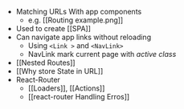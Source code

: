 - Matching URLs With app components 
	- e.g. [[Routing example.png]]
- Used to create [[SPA]]
- Can navigate app links without reloading
	- Using `<Link >` and `<NavLink>` 
    - NavLink mark current page with _active class_
- [[Nested Routes]]
- [[Why store State in URL]]
- React-Router
    - [[Loaders]], [[Actions]]
    - [[react-router Handling Erros]]
